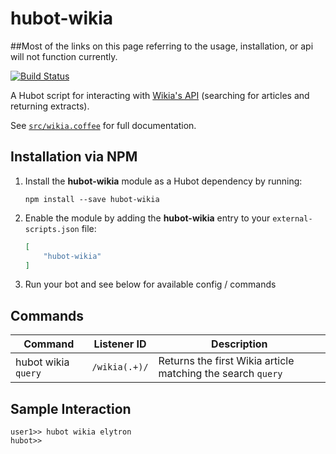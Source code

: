 # hubot-wikia

##Most of the links on this page referring to the usage, installation, or api will not function currently.

[![Build Status](https://travis-ci.org/aliasfalse/hubot-wikia.svg)](https://travis-ci.org/aliasfalse/hubot-wikia/)

A Hubot script for interacting with [Wikia's API](http://www.wikia.com/api/v1/) (searching for articles and returning extracts).

See [`src/wikia.coffee`](src/wikia.coffee) for full documentation.


## Installation via NPM

1. Install the __hubot-wikia__ module as a Hubot dependency by running:

    ```
    npm install --save hubot-wikia
    ```

2. Enable the module by adding the __hubot-wikia__ entry to your `external-scripts.json` file:

    ```json
    [
        "hubot-wikia"
    ]
    ```

3. Run your bot and see below for available config / commands


## Commands

Command | Listener ID | Description
--- | --- | ---
hubot wikia `query` | `/wikia(.+)/` | Returns the first Wikia article matching the search `query`


## Sample Interaction

```
user1>> hubot wikia elytron
hubot>> 
```
